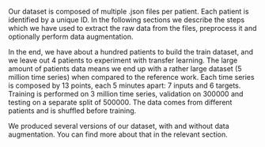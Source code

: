 
Our dataset is composed of multiple .json files per patient. Each patient is identified by a unique ID.
In the following sections we describe the steps which we have used to extract the raw data from the files, preprocess it and optionally perform data augmentation.

In the end, we have about a hundred patients to build the train dataset, and we leave out 4 patients to experiment with transfer learning.
The large amount of patients data means we end up with a rather large dataset (5 million time series) when compared to the reference work. Each time series is composed by 13 points, each 5 minutes apart: 7 inputs and 6 targets.
Training is performed on 3 million time series, validation on 300000 and testing on a separate split of 500000. The data comes from different patients and is shuffled before training.

We produced several versions of our dataset, with and without data augmentation. You can find more about that in the relevant section.